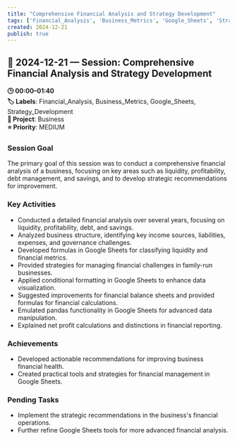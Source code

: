 ```yaml
---
title: "Comprehensive Financial Analysis and Strategy Development"
tags: ['Financial_Analysis', 'Business_Metrics', 'Google_Sheets', 'Strategy_Development']
created: 2024-12-21
publish: true
---
```


## 📅 2024-12-21 — Session: Comprehensive Financial Analysis and Strategy Development

**🕒 00:00–01:40**  
**🏷️ Labels**: Financial_Analysis, Business_Metrics, Google_Sheets, Strategy_Development  
**📂 Project**: Business  
**⭐ Priority**: MEDIUM  


### Session Goal
The primary goal of this session was to conduct a comprehensive financial analysis of a business, focusing on key areas such as liquidity, profitability, debt management, and savings, and to develop strategic recommendations for improvement.

### Key Activities
- Conducted a detailed financial analysis over several years, focusing on liquidity, profitability, debt, and savings.
- Analyzed business structure, identifying key income sources, liabilities, expenses, and governance challenges.
- Developed formulas in Google Sheets for classifying liquidity and financial metrics.
- Provided strategies for managing financial challenges in family-run businesses.
- Applied conditional formatting in Google Sheets to enhance data visualization.
- Suggested improvements for financial balance sheets and provided formulas for financial calculations.
- Emulated pandas functionality in Google Sheets for advanced data manipulation.
- Explained net profit calculations and distinctions in financial reporting.

### Achievements
- Developed actionable recommendations for improving business financial health.
- Created practical tools and strategies for financial management in Google Sheets.

### Pending Tasks
- Implement the strategic recommendations in the business's financial operations.
- Further refine Google Sheets tools for more advanced financial analysis.
